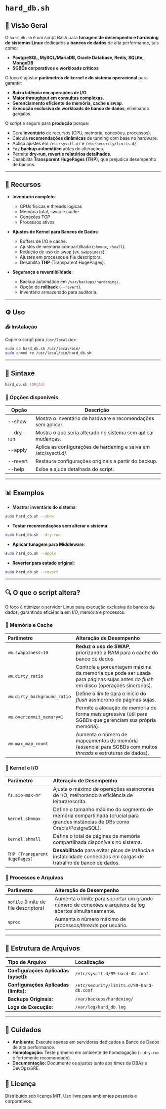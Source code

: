 # `hard_db.sh`

## 📌 Visão Geral

O `hard_db.sh` é um script Bash para **tunagem de desempenho e hardening de sistemas Linux** dedicados a **bancos de dados** de alta performance, tais como:

- **PostgreSQL, MySQL/MariaDB, Oracle Database, Redis, SQLite, MongoDB**  
- **SGBDs corporativos e workloads críticos**  

O foco é ajustar **parâmetros de kernel e do sistema operacional** para garantir:  
- **Baixa latência em operações de I/O**.  
- **Maior throughput em consultas complexas**.  
- **Gerenciamento eficiente de memória, cache e swap**.  
- **Execução exclusiva de workloads de banco de dados**, eliminando gargalos.  

O script é seguro para **produção** porque:  
- Gera **inventário** de recursos (CPU, memória, conexões, processos).  
- Calcula **recomendações dinâmicas** de tunning com base no hardware.  
- Aplica ajustes em `/etc/sysctl.d/` e `/etc/security/limits.d/`.  
- Faz **backup automático** antes de alterações.  
- Permite **dry-run, revert e relatórios detalhados**.  
- Desabilita **Transparent HugePages (THP)**, que prejudica desempenho de bancos.  

---

## 🚀 Recursos

- **Inventário completo**:  
  - CPUs físicas e threads lógicas  
  - Memória total, swap e cache  
  - Conexões TCP  
  - Processos ativos  

- **Ajustes de Kernel para Bancos de Dados**:  
  - Buffers de I/O e cache.  
  - Ajustes de memória compartilhada (`shmmax`, `shmall`).  
  - Redução de uso de swap (`vm.swappiness`).  
  - Ajustes em processos e file descriptors.  
  - Desabilita **THP** (Transparent HugePages).  

- **Segurança e reversibilidade**:  
  - Backup automático em `/var/backups/hardening/`.  
  - Opção de **rollback** (`--revert`).  
  - Inventário armazenado para auditoria.  

---

## ⚙️ Uso

### 📥 Instalação
Copie o script para `/usr/local/bin`:

```bash
sudo cp hard_db.sh /usr/local/bin/
sudo chmod +x /usr/local/bin/hard_db.sh
```
---
## 📌 Sintaxe
```bash
hard_db.sh [OPÇÃO]
```
### 🔧 Opções disponíveis

| Opção     | Descrição                                                                 |
|-----------|---------------------------------------------------------------------------|
| --show    | Mostra o inventário de hardware e recomendações sem aplicar.             |
| --dry-run | Mostra o que seria alterado no sistema sem aplicar mudanças.             |
| --apply   | Aplica as configurações de hardening e salva em /etc/sysctl.d/.          |
| --revert  | Restaura configurações originais a partir do backup.                     |
| --help    | Exibe a ajuda detalhada do script.                                       |

---
## 📊 Exemplos
- **Mostrar inventário do sistema**:
```bash
sudo hard_db.sh --show
```
- **Testar recomendações sem alterar o sistema**:
```bash
sudo hard_db.sh --dry-run
```

- **Aplicar tunagem para Middleware**:
```bash
sudo hard_db.sh --apply
```
- **Reverter para estado original**:
```bash
sudo hard_db.sh --revert
```
---
## 🔍 O que o script altera?

O foco é otimizar o servidor Linux para execução exclusiva de bancos de dados, garantindo eficiência em I/O, memória e processos.

### 📌 Memória e Cache

| Parâmetro | Alteração de Desempenho |
| :--- | :--- |
| `vm.swappiness=10` | **Reduz o uso de SWAP**, priorizando a RAM para o cache do banco de dados. |
| `vm.dirty_ratio` | Controla a porcentagem máxima da memória que pode ser usada para páginas sujas antes do *flush* em disco (operações síncronas). |
| `vm.dirty_background_ratio` | Define o limite para o início do *flush* assíncrono de páginas sujas. |
| `vm.overcommit_memory=1` | Permite a alocação de memória de forma mais agressiva (útil para SGBDs que gerenciam sua própria memória). |
| `vm.max_map_count` | Aumenta o número de mapeamentos de memória (essencial para SGBDs com muitos *threads* e estruturas de dados). |

### 📌 Kernel e I/O

| Parâmetro | Alteração de Desempenho |
| :--- | :--- |
| `fs.aio-max-nr` | Ajusta o máximo de operações assíncronas de I/O, melhorando a eficiência de leitura/escrita. |
| `kernel.shmmax` | Define o tamanho máximo do segmento de memória compartilhada (crucial para grandes instâncias de DBs como Oracle/PostgreSQL). |
| `kernel.shmall` | Define o total de páginas de memória compartilhada disponíveis no sistema. |
| `THP (Transparent HugePages)` | **Desabilitado** para evitar picos de latência e instabilidade conhecidos em cargas de trabalho de banco de dados. |

### 📌 Processos e Arquivos

| Parâmetro | Alteração de Desempenho |
| :--- | :--- |
| `nofile` (limite de file descriptors) | Aumenta o limite para suportar um grande número de conexões e arquivos de log abertos simultaneamente. |
| `nproc` | Aumenta o número máximo de processos/threads por usuário. |

---

## 📂 Estrutura de Arquivos

| Tipo de Arquivo | Localização |
| :--- | :--- |
| **Configurações Aplicadas (sysctl):** | `/etc/sysctl.d/99-hard-db.conf` |
| **Configurações Aplicadas (limits):** | `/etc/security/limits.d/99-hard-db.conf` |
| **Backups Originais:** | `/var/backups/hardening/` |
| **Logs de Execução:** | `/var/log/hard_db.log` |

---

## 🛑 Cuidados

* **Ambiente:** Execute apenas em servidores dedicados a Banco de Dados de alta performance.
* **Homologação:** Teste primeiro em ambiente de homologação (`--dry-run` é fortemente recomendado).
* **Documentação:** Documente os ajustes junto aos times de DBAs e DevOps/SRE.

## 📜 Licença

Distribuído sob licença MIT. Uso livre para ambientes pessoais e corporativos.